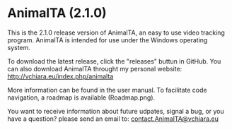 # AnimalTA (2.1.0)

This is the 2.1.0 release version of AnimalTA, an easy to use video tracking program.
AnimalTA is intended for use under the Windows operating system.

To download the latest release, click the "releases" buttun in GitHub.
You can also download AnimalTA throught my personal website: http://vchiara.eu/index.php/animalta

More information can be found in the user manual. To facilitate code navigation, a roadmap is available (Roadmap.png).

You want to receive information about future udpates, signal a bug, or you have a question? please send an email to: contact.AnimalTA@vchiara.eu

